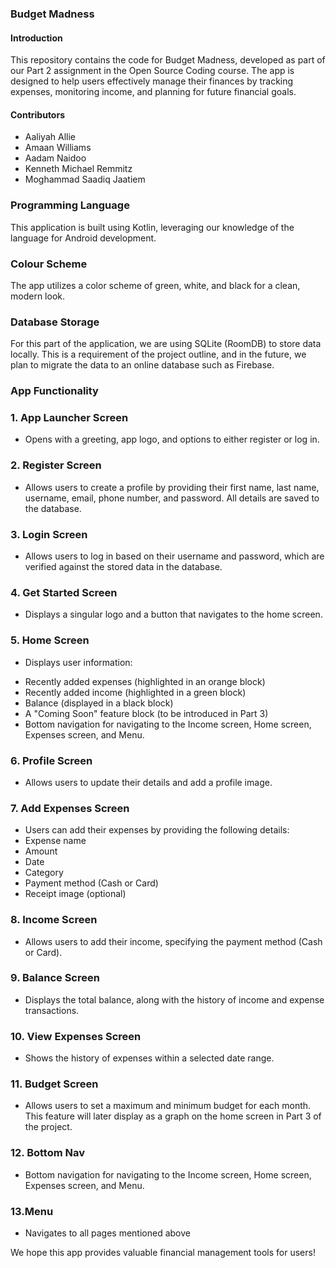 ### Budget Madness
#### Introduction
This repository contains the code for Budget Madness, developed as part of our Part 2 assignment in the Open Source Coding course. The app is designed to help users effectively manage their finances by tracking expenses, monitoring income, and planning for future financial goals.

#### Contributors
* Aaliyah Allie
* Amaan Williams
* Aadam Naidoo
* Kenneth Michael Remmitz
* Moghammad Saadiq Jaatiem

### Programming Language
This application is built using Kotlin, leveraging our knowledge of the language for Android development.

### Colour Scheme
The app utilizes a color scheme of green, white, and black for a clean, modern look.

### Database Storage
For this part of the application, we are using SQLite (RoomDB) to store data locally. This is a requirement of the project outline, and in the future, we plan to migrate the data to an online database such as Firebase.

### App Functionality
### 1. App Launcher Screen
* Opens with a greeting, app logo, and options to either register or log in.
### 2. Register Screen
* Allows users to create a profile by providing their first name, last name, username, email, phone number, and password. All details are saved to the database.
### 3. Login Screen
* Allows users to log in based on their username and password, which are verified against the stored data in the database.
### 4. Get Started Screen
* Displays a singular logo and a button that navigates to the home screen.
### 5. Home Screen
* Displays user information:
+ Recently added expenses (highlighted in an orange block)
+ Recently added income (highlighted in a green block)
+ Balance (displayed in a black block)
+ A "Coming Soon" feature block (to be introduced in Part 3)
+ Bottom navigation for navigating to the Income screen, Home screen, Expenses screen, and Menu.
### 6. Profile Screen
+ Allows users to update their details and add a profile image.
### 7. Add Expenses Screen
+ Users can add their expenses by providing the following details:
+ Expense name
+ Amount
+ Date
+ Category
+ Payment method (Cash or Card)
+ Receipt image (optional)
### 8. Income Screen
+ Allows users to add their income, specifying the payment method (Cash or Card).
### 9. Balance Screen
+ Displays the total balance, along with the history of income and expense transactions.
### 10. View Expenses Screen
+ Shows the history of expenses within a selected date range.
### 11. Budget Screen
+ Allows users to set a maximum and minimum budget for each month. This feature will later display as a graph on the home screen in Part 3 of the project.
### 12. Bottom Nav
+ Bottom navigation for navigating to the Income screen, Home screen, Expenses screen, and Menu.
### 13.Menu
+ Navigates to all pages mentioned above

We hope this app provides valuable financial management tools for users!
